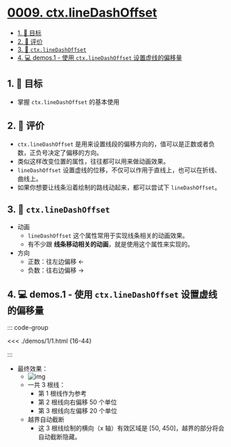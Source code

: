 # [0009. ctx.lineDashOffset](https://github.com/tnotesjs/TNotes.canvas/tree/main/notes/0009.%20ctx.lineDashOffset)

<!-- region:toc -->

- [1. 🎯 目标](#1--目标)
- [2. 🫧 评价](#2--评价)
- [3. 📒 `ctx.lineDashOffset`](#3--ctxlinedashoffset)
- [4. 💻 demos.1 - 使用 `ctx.lineDashOffset` 设置虚线的偏移量](#4--demos1---使用-ctxlinedashoffset-设置虚线的偏移量)

<!-- endregion:toc -->

## 1. 🎯 目标

- 掌握 `ctx.lineDashOffset` 的基本使用

## 2. 🫧 评价

- `ctx.lineDashOffset` 是用来设置线段的偏移方向的，值可以是正数或者负数，正负号决定了偏移的方向。
- 类似这样改变位置的属性，往往都可以用来做动画效果。
- `lineDashOffset` 设置虚线的位移，不仅可以作用于直线上，也可以在折线、曲线上。
- 如果你想要让线条沿着绘制的路线动起来，都可以尝试下 `lineDashOffset`。

## 3. 📒 `ctx.lineDashOffset`

- 动画
  - `lineDashOffset` 这个属性常用于实现线条相关的动画效果。
  - 有不少跟 **线条移动相关的动画**，就是使用这个属性来实现的。
- 方向
  - 正数：往左边偏移 <-
  - 负数：往右边偏移 ->

## 4. 💻 demos.1 - 使用 `ctx.lineDashOffset` 设置虚线的偏移量

::: code-group

<<< ./demos/1/1.html {16-44}

:::

- 最终效果：
  - ![img](https://cdn.jsdelivr.net/gh/Tdahuyou/imgs@main/2024-10-03-23-07-43.png)
  - 一共 3 根线：
    - 第 1 根线作为参考
    - 第 2 根线向右偏移 50 个单位
    - 第 3 根线向左偏移 20 个单位
  - 越界自动截断
    - 这 3 根线绘制的横向（x 轴）有效区域是 [50, 450]，越界的部分将会自动截断隐藏。
